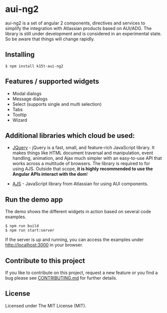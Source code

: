 # aui-ng2

aui-ng2 is a set of angular 2 components, directives and services to simplify the integration with Atlassian products based on AUI/ADG.
The library is still under development and is considered in an experimental state. So be aware that things will change rapidly.

## Installing

```
$ npm install k15t-aui-ng2
```

## Features / supported widgets
* Modal dialogs
* Message dialogs
* Select (supports single and multi selection)
* Tabs
* Tooltip
* Wizard

## Additional libraries which cloud be used:
* [JQuery](https://jquery.com) - jQuery is a fast, small, and feature-rich JavaScript library. It makes things like HTML document traversal 
  and manipulation, event handling, animation, and Ajax much simpler with an easy-to-use API that works across a multitude of browsers. 
  The library is required to for using AJS. Outside that scope, **it is highly recommended to use the Angular APIs interact with the dom**!  
  
* [AJS](https://docs.atlassian.com/aui/latest/docs/auiselect2.html) - JavaScript library from Atlassian for using AUI components.

## Run the demo app
The demo shows the different widgets in action based on several code examples. 

```
$ npm run build
$ npm run start:server
```

If the server is up and running, you can access the examples under [http://localhost:3000](http://localhost:3000) in your browser.

## Contribute to this project
If you like to contribute on this project, request a new feature or you find a bug please see [CONTRIBUTING.md](https://github.com/K15t/aui-ng2/blob/master/CONTRIBUTING.md)
for further details.

## License

Licensed under The MIT License (MIT).
